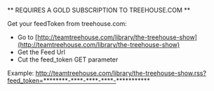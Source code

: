 ** REQUIRES A GOLD SUBSCRIPTION TO TREEHOUSE.COM **

Get your feedToken from treehouse.com:

* Go to [http://teamtreehouse.com/library/the-treehouse-show](http://teamtreehouse.com/library/the-treehouse-show)
* Get the Feed Url
* Cut the feed_token GET parameter

Example: http://teamtreehouse.com/library/the-treehouse-show.rss?feed_token=********-****-****-****-***********